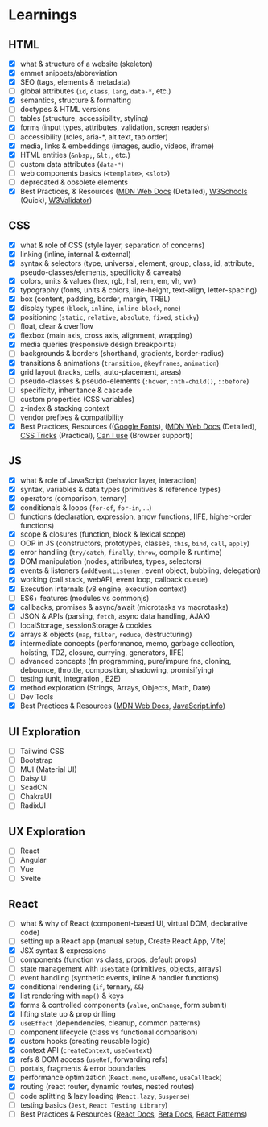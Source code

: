 # Learnings

## HTML

- [x] what & structure of a website (skeleton)
- [x] emmet snippets/abbreviation
- [x] SEO (tags, elements & metadata)
- [ ] global attributes (`id`, `class`, `lang`, `data-*`, etc.)
- [x] semantics, structure & formatting
- [ ] doctypes & HTML versions
- [ ] tables (structure, accessibility, styling)
- [x] forms (input types, attributes, validation, screen readers)
- [ ] accessibility (roles, aria-\*, alt text, tab order)
- [x] media, links & embeddings (images, audio, videos, iframe)
- [x] HTML entities (`&nbsp;`, `&lt;`, etc.)
- [ ] custom data attributes (`data-*`)
- [ ] web components basics (`<template>`, `<slot>`)
- [ ] deprecated & obsolete elements
- [x] Best Practices, & Resources ([MDN Web Docs](https://developer.mozilla.org/en-US/docs/Web/HTML) (Detailed), [W3Schools](https://www.w3schools.com/html/) (Quick), [W3Validator](https://validator.w3.org/#validate_by_input+with_options))

## CSS

- [x] what & role of CSS (style layer, separation of concerns)
- [x] linking (inline, internal & external)
- [x] syntax & selectors (type, universal, element, group, class, id, attribute, pseudo-classes/elements, specificity & caveats)
- [x] colors, units & values (hex, rgb, hsl, rem, em, vh, vw)
- [x] typography (fonts, units & colors, line-height, text-align, letter-spacing)
- [x] box (content, padding, border, margin, TRBL)
- [x] display types (`block`, `inline`, `inline-block`, `none`)
- [x] positioning (`static`, `relative`, `absolute`, `fixed`, `sticky`)
- [ ] float, clear & overflow
- [x] flexbox (main axis, cross axis, alignment, wrapping)
- [x] media queries (responsive design breakpoints)
- [ ] backgrounds & borders (shorthand, gradients, border-radius)
- [x] transitions & animations (`transition`, `@keyframes`, `animation`)
- [x] grid layout (tracks, cells, auto-placement, areas)
- [ ] pseudo-classes & pseudo-elements (`:hover`, `:nth-child()`, `::before`)
- [ ] specificity, inheritance & cascade
- [ ] custom properties (CSS variables)
- [ ] z-index & stacking context
- [ ] vendor prefixes & compatibility
- [x] Best Practices, Resources (([Google Fonts](https://fonts.google.com/)), ([MDN Web Docs](https://developer.mozilla.org/en-US/docs/Web/CSS) (Detailed), [CSS Tricks](https://css-tricks.com/) (Practical), [Can I use](https://caniuse.com/) (Browser support))

## JS

- [x] what & role of JavaScript (behavior layer, interaction)
- [x] syntax, variables & data types (primitives & reference types)
- [x] operators (comparison, ternary)
- [x] conditionals & loops (`for-of`, `for-in`, ...)
- [ ] functions (declaration, expression, arrow functions, IIFE, higher-order functions)
- [x] scope & closures (function, block & lexical scope)
- [ ] OOP in JS (constructors, prototypes, classes, `this`, `bind`, `call`, `apply`)
- [x] error handling (`try/catch`, `finally`, `throw`, compile & runtime)
- [x] DOM manipulation (nodes, attributes, types, selectors)
- [x] events & listeners (`addEventListener`, event object, bubbling, delegation)
- [x] working (call stack, webAPI, event loop, callback queue)
- [x] Execution internals (v8 engine, execution context)
- [ ] ES6+ features (modules vs commonjs)
- [x] callbacks, promises & async/await (microtasks vs macrotasks)
- [ ] JSON & APIs (parsing, `fetch`, async data handling, AJAX)
- [ ] localStorage, sessionStorage & cookies
- [x] arrays & objects (`map`, `filter`, `reduce`, destructuring)
- [x] intermediate concepts (performance, memo, garbage collection, hoisting, TDZ, closure, currying, generators, IIFE)
- [ ] advanced concepts (fn programming,  pure/impure fns, cloning, debounce, throttle, composition, shadowing, promisifying)
- [ ] testing (unit, integration , E2E)
- [x] method exploration (Strings, Arrays, Objects, Math, Date)
- [ ] Dev Tools
- [x] Best Practices & Resources ([MDN Web Docs](https://developer.mozilla.org/en-US/docs/Web/JavaScript), [JavaScript.info](https://javascript.info/))

## UI Exploration

- [ ] Tailwind CSS
- [ ] Bootstrap
- [ ] MUI (Material UI)
- [ ] Daisy UI
- [ ] ScadCN
- [ ] ChakraUI
- [ ] RadixUI

## UX Exploration

- [ ] React
- [ ] Angular
- [ ] Vue
- [ ] Svelte

## React

- [ ] what & why of React (component-based UI, virtual DOM, declarative code)
- [ ] setting up a React app (manual setup, Create React App, Vite)
- [x] JSX syntax & expressions
- [ ] components (function vs class, props, default props)
- [ ] state management with `useState` (primitives, objects, arrays)
- [ ] event handling (synthetic events, inline & handler functions)
- [x] conditional rendering (`if`, ternary, `&&`)
- [x] list rendering with `map()` & keys
- [x] forms & controlled components (`value`, `onChange`, form submit)
- [x] lifting state up & prop drilling
- [x] `useEffect` (dependencies, cleanup, common patterns)
- [ ] component lifecycle (class vs functional comparison)
- [x] custom hooks (creating reusable logic)
- [x] context API (`createContext`, `useContext`)
- [x] refs & DOM access (`useRef`, forwarding refs)
- [ ] portals, fragments & error boundaries
- [x] performance optimization (`React.memo`, `useMemo`, `useCallback`)
- [x] routing (react router, dynamic routes, nested routes)
- [ ] code splitting & lazy loading (`React.lazy`, `Suspense`)
- [ ] testing basics (`Jest`, `React Testing Library`)
- [ ] Best Practices & Resources ([React Docs](https://react.dev/), [Beta Docs](https://react.dev/learn), [React Patterns](https://reactpatterns.com/))
